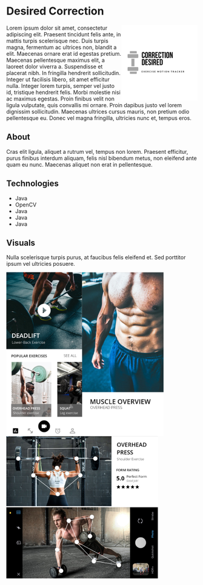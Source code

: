 

# Desired Correction

<img align="right" src="images/Logo.png" alt="alt text" width="200">

Lorem ipsum dolor sit amet, consectetur adipiscing elit. Praesent tincidunt felis ante, in mattis turpis scelerisque nec. Duis turpis magna, fermentum ac ultrices non, blandit a elit. Maecenas ornare erat id egestas pretium. Maecenas pellentesque maximus elit, a laoreet dolor viverra a. Suspendisse et placerat nibh. In fringilla hendrerit sollicitudin. Integer ut facilisis libero, sit amet efficitur nulla. Integer lorem turpis, semper vel justo id, tristique hendrerit felis. Morbi molestie nisi ac maximus egestas. Proin finibus velit non ligula vulputate, quis convallis mi ornare. Proin dapibus justo vel lorem dignissim sollicitudin. Maecenas ultrices cursus mauris, non pretium odio pellentesque eu. Donec vel magna fringilla, ultricies nunc et, tempus eros.

## About

Cras elit ligula, aliquet a rutrum vel, tempus non lorem. Praesent efficitur, purus finibus interdum aliquam, felis nisl bibendum metus, non eleifend ante quam eu nunc. Maecenas aliquet non erat in pellentesque.

## Technologies

<ul>
  <li>Java</li>
  <li>OpenCV</li>
  <li>Java</li>
  <li>Java</li>
  <li>Java</li>
</ul>

## Visuals

Nulla scelerisque turpis purus, at faucibus felis eleifend et. Sed porttitor ipsum vel ultricies posuere.

<div width = "1000" >

<img align="left" src="images/main_screen.png" alt="alt text" width="200"> <img align="left" src="images/muscle_overview.png" alt="alt text" width="215"> 

<img src="images/motion_tracking.png" alt="motion_tracking" width="400"> <img src="images/motion_tracking_camera.png" alt="motion_tracking_camera" width="400">

</div>
